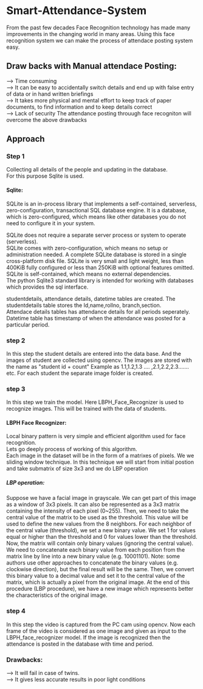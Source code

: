 # Smart-Attendance-System
                                                                                                                                           
From the past few decades Face Recognition technology has made many improvements in the changing world in many areas. Using this face recognition system we can make the process of attendace posting system easy.                                                                                                                                                 
## Draw backs with Manual attendace Posting:
--> Time consuming                                                                                                                                                               
--> It can be easy to accidentally switch details and end up with false entry of data or in hand written briefings                                                               
--> It takes more physical and mental effort to keep track of paper documents, to find information and to keep details correct                                                   
--> Lack of security
The attendance posting throuugh face recogniton will overcome the above drawbacks
## Approach
### Step 1
Collecting all details of the people and updating in the database.                                                                         
For this purpose Sqlite is used.                                                                                                           
#### Sqlite:
SQLite is an in-process library that implements a self-contained, serverless, zero-configuration, transactional SQL database engine. It is a database, which is zero-configured, which means like other databases you do not need to configure it in your system.                     
                                                                                                                                           
SQLite does not require a separate server process or system to operate (serverless).                                                       
SQLite comes with zero-configuration, which means no setup or administration needed.
A complete SQLite database is stored in a single cross-platform disk file.
SQLite is very small and light weight, less than 400KiB fully configured or less than 250KiB with optional features omitted.               
SQLite is self-contained, which means no external dependencies.                                                                             
                                                                                                                                          The python Sqlite3 standard library is intended for working with databases which provides the sql interface.
                                                                                                                                        
studentdetails, attendance details, datetime tables are created. The studentdetails table stores the Id,name,rollno, branch,section.     
Attendace details tables has attendance details for all periods seperately. Datetime table has timestamp of when the attendance was posted for a particular period. 

### step 2
In this step the student details are entered into the data base. And the images of student are collected using opencv. The images are stored with the name as "student id + count" Example as 1.1,1.2,1.3 .... ,2.1,2.2,2.3....... etc. For each student the separate image folder is created.

### step 3
In this step we train the model. Here LBPH_Face_Recognizer is used to recognize images. This will be trained with the data of students.
####  LBPH Face Recognizer:
Local binary pattern is very simple and efficient algorithm used for face recognition.                                                                                           
Lets go deeply process of working of this algorithm.                                                                                                                             
Each image in the dataset will be in the form of a matrixes of pixels. We we sliding window technique. In this technique we will start from initial postion and take submatrix of size 3x3 and we do LBP operation                                                                                                                                                 
##### LBP operation:
  Suppose we have a facial image in grayscale.
  We can get part of this image as a window of 3x3 pixels.
  It can also be represented as a 3x3 matrix containing the intensity of each pixel (0~255).
  Then, we need to take the central value of the matrix to be used as the threshold.
  This value will be used to define the new values from the 8 neighbors.
  For each neighbor of the central value (threshold), we set a new binary value. We set 1 for values equal or higher than the threshold and 0 for values lower than the            threshold.
Now, the matrix will contain only binary values (ignoring the central value). We need to concatenate each binary value from each position from the matrix line by line into a new binary value (e.g. 10001101). Note: some authors use other approaches to concatenate the binary values (e.g. clockwise direction), but the final result will be the same.
Then, we convert this binary value to a decimal value and set it to the central value of the matrix, which is actually a pixel from the original image.
At the end of this procedure (LBP procedure), we have a new image which represents better the characteristics of the original image.
### step 4
In this step the video is captured from the PC cam using opencv. Now each frame of the video is considered as one image and given as input to the LBPH_face_recognizer model.
If the image is recognized then the attendance is posted in the database with time and period.
### Drawbacks:
--> It will fail in case of twins.                                                                                                                                               
--> It gives less accurate results in poor light conditions
                                                                                                                                          
                                                                                                                                        


                                                                                                                                            


